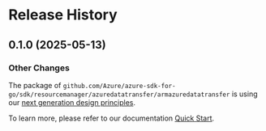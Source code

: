 # Release History

## 0.1.0 (2025-05-13)
### Other Changes

The package of `github.com/Azure/azure-sdk-for-go/sdk/resourcemanager/azuredatatransfer/armazuredatatransfer` is using our [next generation design principles](https://azure.github.io/azure-sdk/general_introduction.html).

To learn more, please refer to our documentation [Quick Start](https://aka.ms/azsdk/go/mgmt).